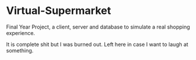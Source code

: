 # Virtual-Supermarket
Final Year Project, a client, server and database to simulate a real shopping experience. 

It is complete shit but I was burned out. Left here in case I want to laugh at something.
